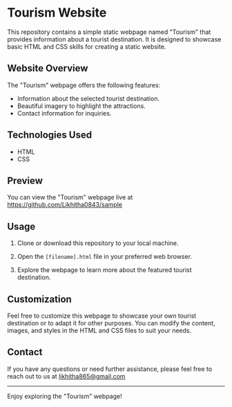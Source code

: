 # Tourism Website

This repository contains a simple static webpage named "Tourism" that provides information about a tourist destination. It is designed to showcase basic HTML and CSS skills for creating a static website.

## Website Overview

The "Tourism" webpage offers the following features:

- Information about the selected tourist destination.
- Beautiful imagery to highlight the attractions.
- Contact information for inquiries.

## Technologies Used

- HTML
- CSS

## Preview

You can view the "Tourism" webpage live at https://github.com/Likhitha0843/sample

## Usage

1. Clone or download this repository to your local machine.

2. Open the `[filename].html` file in your preferred web browser.

3. Explore the webpage to learn more about the featured tourist destination.

## Customization

Feel free to customize this webpage to showcase your own tourist destination or to adapt it for other purposes. You can modify the content, images, and styles in the HTML and CSS files to suit your needs.

## Contact

If you have any questions or need further assistance, please feel free to reach out to us at likhitha865@gmail.com

---

Enjoy exploring the "Tourism" webpage!

